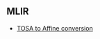 ## MLIR
 + [TOSA to Affine conversion](https://github.com/mvinay/mvinay.github.io/blob/main/mlir/tosa-to-linalg.md)


